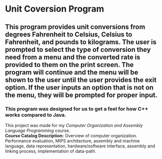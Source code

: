 # Unit Coversion Program
## This program provides unit conversions from degrees Fahrenheit to Celsius, Celsius to Fahrenheit, and pounds to kilograms. The user is prompted to select the type of conversion they need from a menu and the converted rate is provided to them on the print screen. The program will continue and the menu will be shown to the user until the user provides the exit option. If the user inputs an option that is not on the menu, they will be prompted for proper input. 
### This program was designed for us to get a feel for how C++ works compared to Java.

This project was made for my _Computer Organization and Assembly Language Programming_ course.  
**Course Catalog Description:** Overview of computer organization. Performance evaluation, MIPS architecture, assembly and machine language, data representation, hardware/software interface, assembly and linking process, implementation of data-path.
